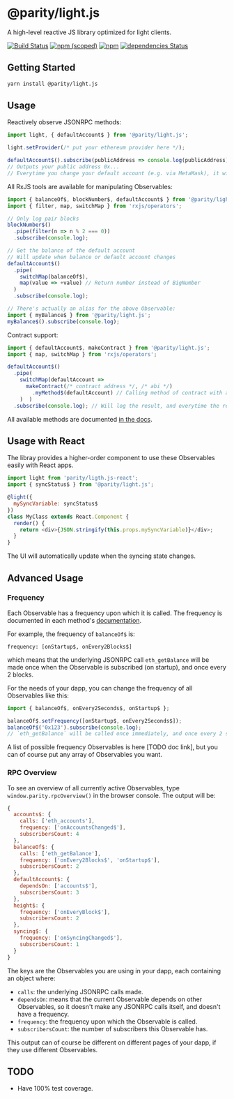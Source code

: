 # @parity/light.js

A high-level reactive JS library optimized for light clients.

[![Build Status](https://travis-ci.org/paritytech/js-libs.svg?branch=master)](https://travis-ci.org/paritytech/js-libs)
[![npm (scoped)](https://img.shields.io/npm/v/@parity/light.js.svg)](https://www.npmjs.com/package/@parity/light.js)
[![npm](https://img.shields.io/npm/dw/@parity/light.js.svg)](https://www.npmjs.com/package/@parity/light.js)
[![dependencies Status](https://david-dm.org/paritytech/js-libs/status.svg?path=packages/light.js)](https://david-dm.org/paritytech/js-libs?path=packages/light.js)

## Getting Started

```bash
yarn install @parity/light.js
```

## Usage

Reactively observe JSONRPC methods:

```javascript
import light, { defaultAccount$ } from '@parity/light.js';

light.setProvider(/* put your ethereum provider here */);

defaultAccount$().subscribe(publicAddress => console.log(publicAddress));
// Outputs your public address 0x...
// Everytime you change your default account (e.g. via MetaMask), it will output your new public address
```

All RxJS tools are available for manipulating Observables:

```javascript
import { balanceOf$, blockNumber$, defaultAccount$ } from '@parity/light.js';
import { filter, map, switchMap } from 'rxjs/operators';

// Only log pair blocks
blockNumber$()
  .pipe(filter(n => n % 2 === 0))
  .subscribe(console.log);

// Get the balance of the default account
// Will update when balance or default account changes
defaultAccount$()
  .pipe(
    switchMap(balanceOf$),
    map(value => +value) // Return number instead of BigNumber
  )
  .subscribe(console.log);

// There's actually an alias for the above Observable:
import { myBalance$ } from '@parity/light.js';
myBalance$().subscribe(console.log);
```

Contract support:

```javascript
import { defaultAccount$, makeContract } from '@parity/light.js';
import { map, switchMap } from 'rxjs/operators';

defaultAccount$()
  .pipe(
    switchMap(defaultAccount =>
      makeContract(/* contract address */, /* abi */)
        .myMethod$(defaultAccount) // Calling method of contract with arguments
    )  )
  .subscribe(console.log); // Will log the result, and everytime the result changes
```

All available methods are documented [in the docs](TODO).

## Usage with React

The libray provides a higher-order component to use these Observables easily with React apps.

```javascript
import light from 'parity/ligth.js-react';
import { syncStatus$ } from '@parity/light.js';

@light({
  mySyncVariable: syncStatus$
})
class MyClass extends React.Component {
  render() {
    return <div>{JSON.stringify(this.props.mySyncVariable)}</div>;
  }
}
```

The UI will automatically update when the syncing state changes.

## Advanced Usage

### Frequency

Each Observable has a frequency upon which it is called. The frequency is documented in each method's [documentation](https://parity-js.github.io/light.js/).

For example, the frequency of `balanceOf$` is:

`frequency: [onStartup$, onEvery2Blocks$]`

which means that the underlying JSONRPC call `eth_getBalance` will be made once when the Observable is subscribed (on startup), and once every 2 blocks.

For the needs of your dapp, you can change the frequency of all Observables like this:

```javascript
import { balanceOf$, onEvery2Seconds$, onStartup$ };

balanceOf$.setFrequency([onStartup$, onEvery2Seconds$]);
balanceOf$('0x123').subscribe(console.log);
// `eth_getBalance` will be called once immediately, and once every 2 seconds
```

A list of possible frequency Observables is here [TODO doc link], but you can of course put any array of Observables you want.

### RPC Overview

To see an overview of all currently active Observables, type `window.parity.rpcOverview()` in the browser console. The output will be:

```javascript
{
  accounts$: {
    calls: ['eth_accounts'],
    frequency: ['onAccountsChanged$'],
    subscribersCount: 4
  },
  balanceOf$: {
    calls: ['eth_getBalance'],
    frequency: ['onEvery2Blocks$', 'onStartup$'],
    subscribersCount: 2
  },
  defaultAccount$: {
    dependsOn: ['accounts$'],
    subscribersCount: 3
  },
  height$: {
    frequency: ['onEveryBlock$'],
    subscribersCount: 2
  },
  syncing$: {
    frequency: ['onSyncingChanged$'],
    subscribersCount: 1
  }
}
```

The keys are the Observables you are using in your dapp, each containing an object where:

- `calls`: the underlying JSONRPC calls made.
- `dependsOn`: means that the current Observable depends on other Observables, so it doesn't make any JSONRPC calls itself, and doesn't have a frequency.
- `frequency`: the frequency upon which the Observable is called.
- `subscribersCount`: the number of subscribers this Observable has.

This output can of course be different on different pages of your dapp, if they use different Observables.

## TODO

- Have 100% test coverage.
